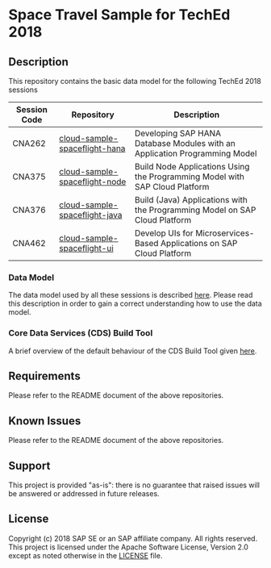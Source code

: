 # Space Travel Sample for TechEd 2018

## Description
This repository contains the basic data model for the following TechEd 2018 sessions

| Session Code | Repository | Description |
|---|---|---|
| CNA262 | [cloud-sample-spaceflight-hana](https://github.com/SAP/cloud-sample-spaceflight-hana) | Developing SAP HANA Database Modules with an Application Programming Model |
| CNA375 | [cloud-sample-spaceflight-node](https://github.com/SAP/cloud-sample-spaceflight-node) | Build Node Applications Using the Programming Model with SAP Cloud Platform |
| CNA376 | [cloud-sample-spaceflight-java](https://github.com/SAP/cloud-sample-spaceflight-java) | Build (Java) Applications with the Programming Model on SAP Cloud Platform |
| CNA462 | [cloud-sample-spaceflight-ui](https://github.com/SAP/cloud-sample-spaceflight-ui) | Develop UIs for Microservices-Based Applications on SAP Cloud Platform |


### Data Model
The data model used by all these sessions is described [here](./docs/README.md).   Please read this description in order to gain a correct understanding how to use the data model.

### Core Data Services (CDS) Build Tool
A brief overview of the default behaviour of the CDS Build Tool given [here](./docs/cdsCompile.md).


## Requirements
Please refer to the README document of the above repositories.

## Known Issues
Please refer to the README document of the above repositories.

## Support
This project is provided "as-is": there is no guarantee that raised issues will be answered or addressed in future releases.


## License
Copyright (c) 2018 SAP SE or an SAP affiliate company. All rights reserved.
This project is licensed under the Apache Software License, Version 2.0 except as noted otherwise in the [LICENSE](LICENSE) file.